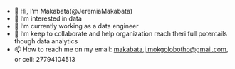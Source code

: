 - 👋 Hi, I’m Makabata(@JeremiaMakabata)
- 👀 I’m interested in data
- 🌱 I’m currently working as a data engineer
- 💞️ I’m keep to collaborate and help organization reach theri full potentails though data analytics
- 📫 How to reach me on my email: makabata.j.mokgolobotho@gmail.com, or cell: 27794104513

<!---
JeremiaMakabata/JeremiaMakabata is a ✨ special ✨ repository because its `README.md` (this file) appears on your GitHub profile.
You can click the Preview link to take a look at your changes.
--->

